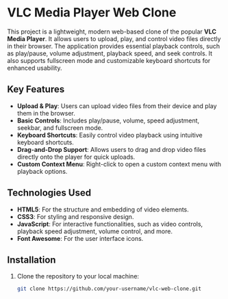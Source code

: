 # VLC Media Player Web Clone

This project is a lightweight, modern web-based clone of the popular **VLC Media Player**. It allows users to upload, play, and control video files directly in their browser. The application provides essential playback controls, such as play/pause, volume adjustment, playback speed, and seek controls. It also supports fullscreen mode and customizable keyboard shortcuts for enhanced usability.

## Key Features

- **Upload & Play**: Users can upload video files from their device and play them in the browser.
- **Basic Controls**: Includes play/pause, volume, speed adjustment, seekbar, and fullscreen mode.
- **Keyboard Shortcuts**: Easily control video playback using intuitive keyboard shortcuts.
- **Drag-and-Drop Support**: Allows users to drag and drop video files directly onto the player for quick uploads.
- **Custom Context Menu**: Right-click to open a custom context menu with playback options.

## Technologies Used

- **HTML5**: For the structure and embedding of video elements.
- **CSS3**: For styling and responsive design.
- **JavaScript**: For interactive functionalities, such as video controls, playback speed adjustment, volume control, and more.
- **Font Awesome**: For the user interface icons.

## Installation

1. Clone the repository to your local machine:

   ```bash
   git clone https://github.com/your-username/vlc-web-clone.git
